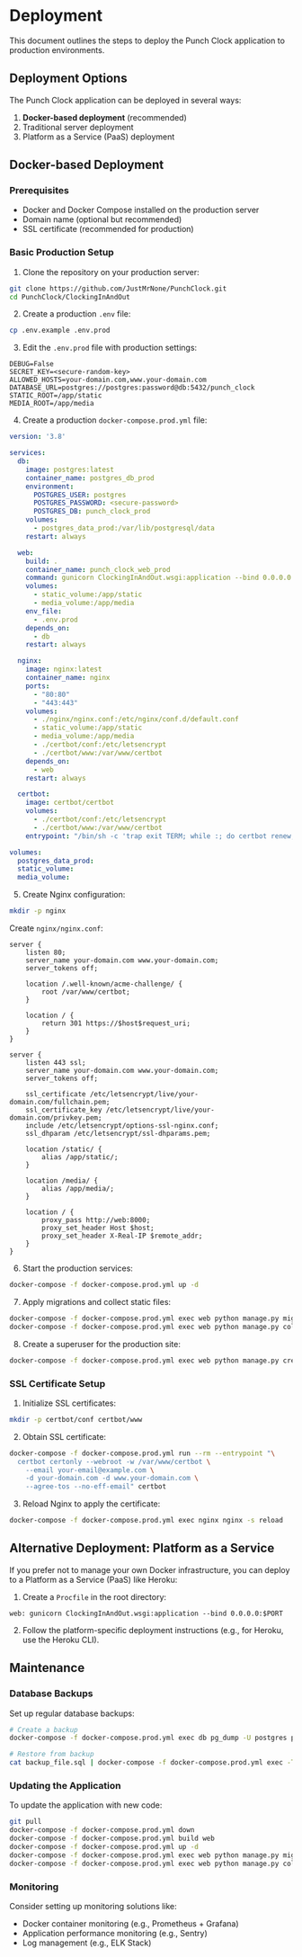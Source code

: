 # Deployment

This document outlines the steps to deploy the Punch Clock application to production environments.

## Deployment Options

The Punch Clock application can be deployed in several ways:

1. **Docker-based deployment** (recommended)
2. Traditional server deployment
3. Platform as a Service (PaaS) deployment

## Docker-based Deployment

### Prerequisites

- Docker and Docker Compose installed on the production server
- Domain name (optional but recommended)
- SSL certificate (recommended for production)

### Basic Production Setup

1. Clone the repository on your production server:

```bash
git clone https://github.com/JustMrNone/PunchClock.git
cd PunchClock/ClockingInAndOut
```

2. Create a production `.env` file:

```bash
cp .env.example .env.prod
```

3. Edit the `.env.prod` file with production settings:

```
DEBUG=False
SECRET_KEY=<secure-random-key>
ALLOWED_HOSTS=your-domain.com,www.your-domain.com
DATABASE_URL=postgres://postgres:password@db:5432/punch_clock
STATIC_ROOT=/app/static
MEDIA_ROOT=/app/media
```

4. Create a production `docker-compose.prod.yml` file:

```yaml
version: '3.8'

services:
  db:
    image: postgres:latest
    container_name: postgres_db_prod
    environment:
      POSTGRES_USER: postgres
      POSTGRES_PASSWORD: <secure-password>
      POSTGRES_DB: punch_clock_prod
    volumes:
      - postgres_data_prod:/var/lib/postgresql/data
    restart: always

  web:
    build: .
    container_name: punch_clock_web_prod
    command: gunicorn ClockingInAndOut.wsgi:application --bind 0.0.0.0:8000
    volumes:
      - static_volume:/app/static
      - media_volume:/app/media
    env_file:
      - .env.prod
    depends_on:
      - db
    restart: always

  nginx:
    image: nginx:latest
    container_name: nginx
    ports:
      - "80:80"
      - "443:443"
    volumes:
      - ./nginx/nginx.conf:/etc/nginx/conf.d/default.conf
      - static_volume:/app/static
      - media_volume:/app/media
      - ./certbot/conf:/etc/letsencrypt
      - ./certbot/www:/var/www/certbot
    depends_on:
      - web
    restart: always

  certbot:
    image: certbot/certbot
    volumes:
      - ./certbot/conf:/etc/letsencrypt
      - ./certbot/www:/var/www/certbot
    entrypoint: "/bin/sh -c 'trap exit TERM; while :; do certbot renew; sleep 12h & wait $${!}; done;'"

volumes:
  postgres_data_prod:
  static_volume:
  media_volume:
```

5. Create Nginx configuration:

```bash
mkdir -p nginx
```

Create `nginx/nginx.conf`:

```nginx
server {
    listen 80;
    server_name your-domain.com www.your-domain.com;
    server_tokens off;

    location /.well-known/acme-challenge/ {
        root /var/www/certbot;
    }

    location / {
        return 301 https://$host$request_uri;
    }
}

server {
    listen 443 ssl;
    server_name your-domain.com www.your-domain.com;
    server_tokens off;

    ssl_certificate /etc/letsencrypt/live/your-domain.com/fullchain.pem;
    ssl_certificate_key /etc/letsencrypt/live/your-domain.com/privkey.pem;
    include /etc/letsencrypt/options-ssl-nginx.conf;
    ssl_dhparam /etc/letsencrypt/ssl-dhparams.pem;

    location /static/ {
        alias /app/static/;
    }

    location /media/ {
        alias /app/media/;
    }

    location / {
        proxy_pass http://web:8000;
        proxy_set_header Host $host;
        proxy_set_header X-Real-IP $remote_addr;
    }
}
```

6. Start the production services:

```bash
docker-compose -f docker-compose.prod.yml up -d
```

7. Apply migrations and collect static files:

```bash
docker-compose -f docker-compose.prod.yml exec web python manage.py migrate
docker-compose -f docker-compose.prod.yml exec web python manage.py collectstatic --no-input
```

8. Create a superuser for the production site:

```bash
docker-compose -f docker-compose.prod.yml exec web python manage.py createsuperuser
```

### SSL Certificate Setup

1. Initialize SSL certificates:

```bash
mkdir -p certbot/conf certbot/www
```

2. Obtain SSL certificate:

```bash
docker-compose -f docker-compose.prod.yml run --rm --entrypoint "\
  certbot certonly --webroot -w /var/www/certbot \
    --email your-email@example.com \
    -d your-domain.com -d www.your-domain.com \
    --agree-tos --no-eff-email" certbot
```

3. Reload Nginx to apply the certificate:

```bash
docker-compose -f docker-compose.prod.yml exec nginx nginx -s reload
```

## Alternative Deployment: Platform as a Service

If you prefer not to manage your own Docker infrastructure, you can deploy to a Platform as a Service (PaaS) like Heroku:

1. Create a `Procfile` in the root directory:

```
web: gunicorn ClockingInAndOut.wsgi:application --bind 0.0.0.0:$PORT
```

2. Follow the platform-specific deployment instructions (e.g., for Heroku, use the Heroku CLI).

## Maintenance

### Database Backups

Set up regular database backups:

```bash
# Create a backup
docker-compose -f docker-compose.prod.yml exec db pg_dump -U postgres punch_clock_prod > backup_$(date +%Y-%m-%d).sql

# Restore from backup
cat backup_file.sql | docker-compose -f docker-compose.prod.yml exec -T db psql -U postgres punch_clock_prod
```

### Updating the Application

To update the application with new code:

```bash
git pull
docker-compose -f docker-compose.prod.yml down
docker-compose -f docker-compose.prod.yml build web
docker-compose -f docker-compose.prod.yml up -d
docker-compose -f docker-compose.prod.yml exec web python manage.py migrate
docker-compose -f docker-compose.prod.yml exec web python manage.py collectstatic --no-input
```

### Monitoring

Consider setting up monitoring solutions like:

- Docker container monitoring (e.g., Prometheus + Grafana)
- Application performance monitoring (e.g., Sentry)
- Log management (e.g., ELK Stack)